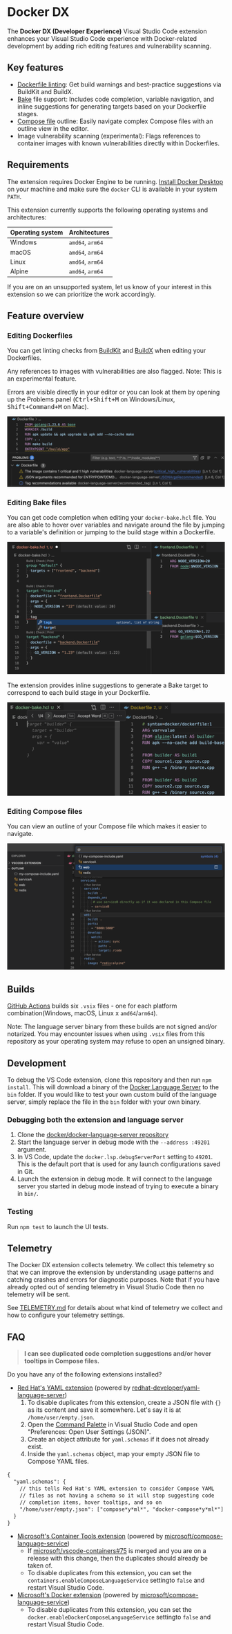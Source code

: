 # Docker DX

The **Docker DX (Developer Experience)** Visual Studio Code extension enhances your Visual Studio Code experience with Docker-related development by adding rich editing features and vulnerability scanning.

## Key features

- [Dockerfile linting](https://docs.docker.com/reference/build-checks/): Get build warnings and best-practice suggestions via BuildKit and BuildX.
- [Bake](https://docs.docker.com/build/bake/) file support: Includes code completion, variable navigation, and inline suggestions for generating targets based on your Dockerfile stages.
- [Compose file](https://docs.docker.com/reference/compose-file/) outline: Easily navigate complex Compose files with an outline view in the editor.
- Image vulnerability scanning (experimental): Flags references to container images with known vulnerabilities directly within Dockerfiles.

## Requirements

The extension requires Docker Engine to be running. [Install Docker Desktop](https://www.docker.com/get-started/) on your machine and make sure the `docker` CLI is available in your system `PATH`.

This extension currently supports the following operating systems and architectures:

| Operating system | Architectures    |
| ---------------- | ---------------- |
| Windows          | `amd64`, `arm64` |
| macOS            | `amd64`, `arm64` |
| Linux            | `amd64`, `arm64` |
| Alpine           | `amd64`, `arm64` |

If you are on an unsupported system, let us know of your interest in this extension so we can prioritize the work accordingly.

## Feature overview

### Editing Dockerfiles

You can get linting checks from [BuildKit](https://github.com/moby/buildkit) and [BuildX](https://github.com/docker/buildx) when editing your Dockerfiles.

Any references to images with vulnerabilities are also flagged. Note: This is an experimental feature.

Errors are visible directly in your editor or you can look at them by opening up the Problems panel (<kbd>Ctrl+Shift+M</kbd> on Windows/Linux, <kbd>Shift+Command+M</kbd> on Mac).

![Linting a Dockerfile for build warnings and the use of vulnerable images](resources/readme/dockerfile-problems.png)

### Editing Bake files

You can get code completion when editing your `docker-bake.hcl` file. You are also able to hover over variables and navigate around the file by jumping to a variable's definition or jumping to the build stage within a Dockerfile.

![Editing a Bake file with code completion and cross-file linking support](resources/readme/docker-bake-editing.png)

The extension provides inline suggestions to generate a Bake target to correspond to each build stage in your Dockerfile.

![Suggesting Bake targets based on the content of the local Dockerfile](resources/readme/docker-bake-inline-completion.png)

### Editing Compose files

You can view an outline of your Compose file which makes it easier to navigate.

![Outline of a Docker Compose file in the Outline panel and from the Command Palette](resources/readme/docker-compose-outline.png)

## Builds

[GitHub Actions](https://github.com/docker/vscode-extension/actions) builds six `.vsix` files - one for each platform combination(Windows, macOS, Linux x `amd64`/`arm64`).

Note: The language server binary from these builds are not signed and/or notarized. You may encounter issues when using `.vsix` files from this repository as your operating system may refuse to open an unsigned binary.

## Development

To debug the VS Code extension, clone this repository and then run `npm install`. This will download a binary of the [Docker Language Server](https://github.com/docker/docker-language-server/releases) to the `bin` folder. If you would like to test your own custom build of the language server, simply replace the file in the `bin` folder with your own binary.

### Debugging both the extension and language server

1. Clone the [docker/docker-language-server repository](https://github.com/docker/docker-language-server)
2. Start the language server in debug mode with the `--address :49201` argument.
3. In VS Code, update the `docker.lsp.debugServerPort` setting to `49201`. This is the default port that is used for any launch configurations saved in Git.
4. Launch the extension in debug mode. It will connect to the language server you started in debug mode instead of trying to execute a binary in `bin/`.

### Testing

Run `npm test` to launch the UI tests.

## Telemetry

The Docker DX extension collects telemetry. We collect this telemetry so that we can improve the extension by understanding usage patterns and catching crashes and errors for diagnostic purposes. Note that if you have already opted out of sending telemetry in Visual Studio Code then no telemetry will be sent.

See [TELEMETRY.md](./TELEMETRY.md) for details about what kind of telemetry we collect and how to configure your telemetry settings.

## FAQ

> **I can see duplicated code completion suggestions and/or hover tooltips in Compose files.**

Do you have any of the following extensions installed?

- [Red Hat's YAML extension](https://marketplace.visualstudio.com/items?itemName=redhat.vscode-yaml) (powered by [redhat-developer/yaml-language-server](https://github.com/redhat-developer/yaml-language-server))
  1. To disable duplicates from this extension, create a JSON file with `{}` as its content and save it somewhere. Let's say it is at `/home/user/empty.json`.
  2. Open the [Command Palette](https://code.visualstudio.com/api/ux-guidelines/command-palette) in Visual Studio Code and open "Preferences: Open User Settings (JSON)".
  3. Create an object attribute for `yaml.schemas` if it does not already exist.
  4. Inside the `yaml.schemas` object, map your empty JSON file to Compose YAML files.

```JSONC
{
  "yaml.schemas": {
    // this tells Red Hat's YAML extension to consider Compose YAML
    // files as not having a schema so it will stop suggesting code
    // completion items, hover tooltips, and so on
    "/home/user/empty.json": ["compose*y*ml*", "docker-compose*y*ml*"]
  }
}
```

- [Microsoft's Container Tools extension](https://marketplace.visualstudio.com/items?itemName=ms-azuretools.vscode-containers) (powered by [microsoft/compose-language-service](https://github.com/microsoft/compose-language-service))
  - If [microsoft/vscode-containers#75](https://github.com/microsoft/vscode-containers/pull/75) is merged and you are on a release with this change, then the duplicates should already be taken of.
  - To disable duplicates from this extension, you can set the `containers.enableComposeLanguageService` settingto `false` and restart Visual Studio Code.
- [Microsoft's Docker extension](https://marketplace.visualstudio.com/items?itemName=ms-azuretools.vscode-docker) (powered by [microsoft/compose-language-service](https://github.com/microsoft/compose-language-service))
  - To disable duplicates from this extension, you can set the `docker.enableDockerComposeLanguageService` settingto `false` and restart Visual Studio Code.
